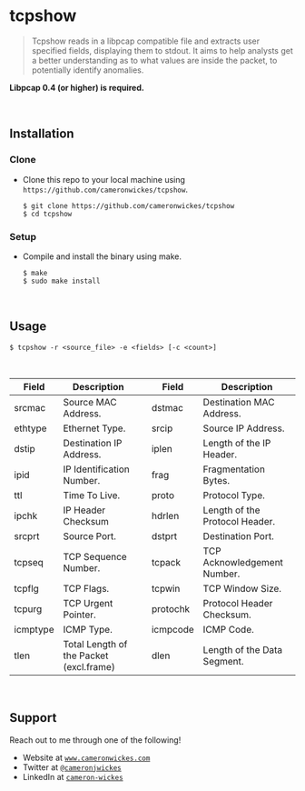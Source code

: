 
# tcpshow

>Tcpshow reads in a libpcap compatible file and extracts user specified fields, displaying them to stdout. It aims to help analysts get a better understanding as to what values are inside the packet, to potentially identify anomalies.<br/>

<b>Libpcap 0.4 (or higher) is required.</b>

<br/>

## Installation

### Clone

- Clone this repo to your local machine using `https://github.com/cameronwickes/tcpshow`.
	```
	$ git clone https://github.com/cameronwickes/tcpshow
	$ cd tcpshow
	```

### Setup

- Compile and install the binary using make.

	```
	$ make
	$ sudo make install
	```
<br/>

## Usage
```
$ tcpshow -r <source_file> -e <fields> [-c <count>]
```
<br/>

|Field|Description||Field|Description
|--|--|--|--|--|
|srcmac|Source MAC Address.||dstmac|Destination MAC Address.|
|ethtype|Ethernet Type.||srcip|Source IP Address.|
|dstip|Destination IP Address.||iplen|Length of the IP Header.|
|ipid|IP Identification Number.||frag|Fragmentation Bytes.|
|ttl|Time To Live.||proto|Protocol Type.|
|ipchk|IP Header Checksum||hdrlen|Length of the Protocol Header.|
|srcprt|Source Port.||dstprt|Destination Port.|
|tcpseq|TCP Sequence Number.||tcpack|TCP Acknowledgement Number.|
|tcpflg|TCP Flags.||tcpwin|TCP Window Size.|
|tcpurg|TCP Urgent Pointer.||protochk|Protocol Header Checksum.|
|icmptype|ICMP Type.||icmpcode|ICMP Code.|
|tlen|Total Length of the Packet (excl.frame)||dlen|Length of the Data Segment.|

<br/>

## Support
Reach out to me through one of the following!

- Website at <a href="https://cameronwickes.com" target="_blank">`www.cameronwickes.com`</a>
- Twitter at <a href="https://twitter.com/cameronjwickes" target="_blank">`@cameronjwickes`</a>
- LinkedIn at <a href="https://www.linkedin.com/in/cameron-wickes-7b32aa192" target="_blank">`cameron-wickes`</a>
